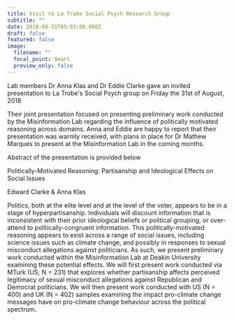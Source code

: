 ```yaml
---
title: Visit to La Trobe Social Psych Research Group
subtitle: ""
date: 2018-08-31T05:03:00.000Z
draft: false
featured: false
image:
  filename: ""
  focal_point: Smart
  preview_only: false
---
```

Lab members Dr Anna Klas and Dr Eddie Clarke gave an invited presentation to La Trobe's Social Psych group on Friday the 31st of August, 2018

Their joint presentation focused on presenting preliminary work conducted by the Misinformation Lab regarding the influence of politically motivated reasoning across domains. Anna and Eddie are happy to report that their presentation was warmly received, with plans in place for Dr Mathew Marques to present at the Misinformation Lab in the coming months.

Abstract of the presentation is provided below

Politically-Motivated Reasoning: Partisanship and Ideological Effects on Social Issues

Edward Clarke & Anna Klas

Politics, both at the elite level and at the level of the voter, appears to be in a stage of hyperpartisanship. Individuals will discount information that is inconsistent with their prior ideological beliefs or political grouping, or over-attend to politically-congruent information. This politically-motivated reasoning appears to exist across a range of social issues, including science issues such as climate change, and possibly in responses to sexual misconduct allegations against politicians. As such, we present preliminary work conducted within the Misinformation Lab at Deakin University examining these potential effects. We will first present work conducted via MTurk (US; N = 231) that explores whether partisanship affects perceived legitimacy of sexual misconduct allegations against Republican and Democrat politicians. We will then present work conducted with US (N = 400) and UK (N = 402) samples examining the impact pro-climate change messages have on pro-climate change behaviour across the political spectrum.